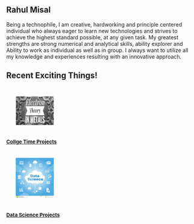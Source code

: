 <!DOCTYPE HTML>
<html lang="en">
<head>
	<meta charset="UTF-8">
	<link rel="stylesheet" href="/styles.css">
	<title>HTML5 Tutorial</title>
	<script src="/excanvas.js"></script>
</head>
    <h2>Rahul Misal</h2>
<body>

  <p>
    Being a technophile, I am creative, hardworking and principle centered individual who always
    eager to learn new technologies and strives to achieve the highest standard possible, at any
    given task. My greatest strengths are strong numerical and analytical skills, ability explorer and
    Ability to work as individual as well as in group. I always want to utilize all my knowledge and
    experiences resulting with an innovative approach.  </p>
    <div class="container">
        <div class="col-sm-10 col-sm-offset-1" id="indexwrapper">


<style>
</style>


<h2>Recent Exciting Things!</h2>

<a href="/Projects.html">
<div class="post">
<img style="width:20%; height: 20%; margin-left: 5%; margin-top: 5%; margin-bottom: 5%;" src="/projects.png">
<h1 style="margin-top:8px; font-size:95%;">Collge Time Projects</h1>
</div>
</a>

<a href="https://www.kaggle.com/rdmisal/world-data-analysis">
<div class="post">
<img style="width:20%; height: 20%; margin-left: 5%; margin-top: 5%; margin-bottom: 5%;" src="/download.jpeg">
<h1 style="margin-top:8px; font-size:95%;">Data Science Projects</h1>
</div>
</a>

</body>
</html>
